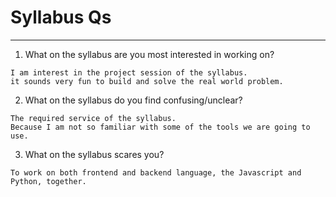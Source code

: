 # Syllabus Qs
***********
1. What on the syllabus are you most interested in working on?
```
I am interest in the project session of the syllabus.
it sounds very fun to build and solve the real world problem.
```
2. What on the syllabus do you find confusing/unclear? 
```
The required service of the syllabus.
Because I am not so familiar with some of the tools we are going to use.
```
3. What on the syllabus scares you? 
```
To work on both frontend and backend language, the Javascript and Python, together.
```
